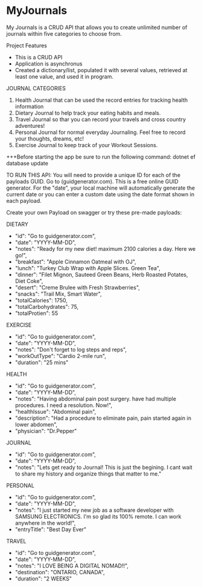 # MyJournals
My Journals is a CRUD API that allows you to create unlimited number of journals within five categories to choose from.

Project Features
+ This is a CRUD API
+ Application is asynchronus
+ Created a dictionary/list, populated it with several values, retrieved at least one value, and used it in program.

JOURNAL CATEGORIES
1. Health Journal that can be used the record entries for tracking health information
2. Dietary Journal to help track your eating habits and meals.
3. Travel Journal so thar you can record your travels and cross country adventures! 
4. Personal Journal for normal everyday Journaling. Feel free to record your thoughts, dreams, etc!
5. Exercise Journal to keep track of your Workout Sessions.

+++Before starting the app be sure to run the following command:
  dotnet ef database update

TO RUN THIS API:
You will need to provide a unique ID for each of the payloads GUID. Go to (guidgenerator.com). This is a free online GUID generator.
For the "date", your local machine will automatically generate the current date or you can enter a custom date using the date format shown in each payload.

Create your own Payload on swagger or try these pre-made payloads:

DIETARY
  * "id": "Go to guidgenerator.com",
  * "date": "YYYY-MM-DD",
  * "notes": "Ready for my new diet! maximum 2100 calories a day. Here we go!",
  * "breakfast": "Apple Cinnamon Oatmeal with OJ",
  * "lunch": "Turkey Club Wrap with Apple Slices. Green Tea",
  * "dinner": "Filet Mignon, Sauteed Green Beans, Herb Roasted Potates, Diet Coke",
  * "desert": "Creme Brulee with Fresh Strawberries",
  * "snacks": "Trail Mix, Smart Water",
  * "totalCalories": 1750,
  * "totalCarbohydrates": 75,
  * "totalProtien": 55

EXERCISE
  * "id": "Go to guidgenerator.com",
  * "date": "YYYY-MM-DD",
  * "notes": "Don't forget to log steps and reps",
  * "workOutType": "Cardio 2-mile run",
  * "duration": "25 mins"

HEALTH
  * "id": "Go to guidgenerator.com",
  * "date": "YYYY-MM-DD",
  * "notes": "Having abdominal pain post surgery. have had multiple procedures. I need a resolution. Now!",
  * "healthIssue": "Abdominal pain",
  * "description": "Had a procedure to eliminate pain, pain started again in lower abdomen",
  * "physician": "Dr.Pepper"

JOURNAL
  * "id": "Go to guidgenerator.com",
  * "date": "YYYY-MM-DD",
  * "notes": "Lets get ready to Journal! This is just the begining. I cant wait to share my history and organize things that matter to me."

PERSONAL
  * "id": "Go to guidgenerator.com",
  * "date": "YYYY-MM-DD",
  * "notes": "I just started my new job as a software developer with SAMSUNG ELECTRONICS. I'm so glad its 100% remote. I can work anywhere in the world!",
  * "entryTitle": "Best Day Ever"

TRAVEL
  * "id": "Go to guidgenerator.com",
  * "date": "YYYY-MM-DD",
  * "notes": "I LOVE BEING A DIGITAL NOMAD!!",
  * "destination": "ONTARIO, CANADA",
  * "duration": "2 WEEKS"




